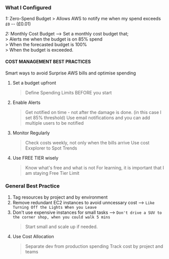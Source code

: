 ### What I Configured

*1:* Zero-Spend Budget
    > Allows AWS to notify me when my spend exceeds `£0` -- (£0.01)    
    
*2:* Monthly Cost Budget --> Set a monthly cost budget that;    
        > Alerts me when the budget is on 85% spend    
        > When the forecasted budget is 100%    
        > When the budget is exceeded.    

#### COST MANAGEMENT BEST PRACTICES

Smart ways to avoid Surprise AWS bills and optimise spending
  1. Set a budget upfront
     > Define Spending Limits BEFORE you start
  2. Enable Alerts
     > Get notified on time - not after the damage is done. (in this case I set 85% threshold)
     > Use email notifications and you can add multiple users to be notified
  3. Monitor Regularly
     > Check costs weekly, not only when the bills arrive
     > Use cost Exxplorer to Spot Trends
  4. Use FREE TIER wisely
     > Know what's free and what is not
     > For learning, it is important that I am staying Free Tier Limit

### General Best Practice
1. Tag resources by project and by environment
2. Remove redundant EC2 instances to avoid unncessary cost --> `Like Turning Off the Lights When you Leave`
3. Don't use expensive instances for small tasks --> `Don't drive a SUV to the corner shop, when you could walk 5 mins`
   > Start small and scale up if needed.
4. Use Cost Allocation
   > Separate dev from production spending
   > Track cost by project and teams
